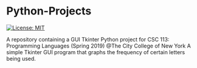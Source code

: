 # Python-Projects

[![License: MIT](https://img.shields.io/badge/License-MIT-yellow.svg)](https://opensource.org/licenses/MIT)

A repository containing a GUI Tkinter Python project for CSC 113: Programming Languages (Spring 2019) @The City College of New York 
A simple Tkinter GUI program that graphs the frequency of certain letters being used. 
